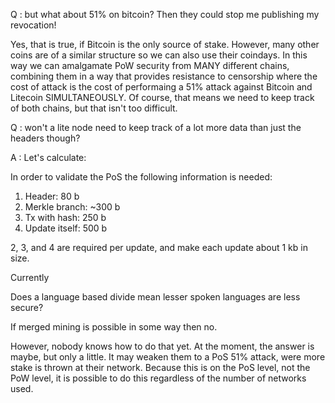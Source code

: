 Q : but what about 51% on bitcoin? Then they could stop me publishing my revocation!

Yes, that is true, if Bitcoin is the only source of stake. However, many other coins are of a similar structure so we can also use their coindays. In this way we can amalgamate PoW security from MANY different chains, combining them in a way that provides resistance to censorship where the cost of attack is the cost of performaing a 51% attack against Bitcoin and Litecoin SIMULTANEOUSLY. Of course, that means we need to keep track of both chains, but that isn't too difficult.


Q : won't a lite node need to keep track of a lot more data than just the headers though?

A : Let's calculate:

In order to validate the PoS the following information is needed:
1. Header: 80 b
2. Merkle branch: ~300 b
3. Tx with hash: 250 b
4. Update itself: 500 b

2, 3, and 4 are required per update, and make each update about 1 kb in size.

Currently 




Does a language based divide mean lesser spoken languages are less secure?

If merged mining is possible in some way then no.

However, nobody knows how to do that yet. At the moment, the answer is maybe, but only a little. It may weaken them to a PoS 51% attack, were more stake is thrown at their network. Because this is on the PoS level, not the PoW level, it is possible to do this regardless of the number of networks used.


